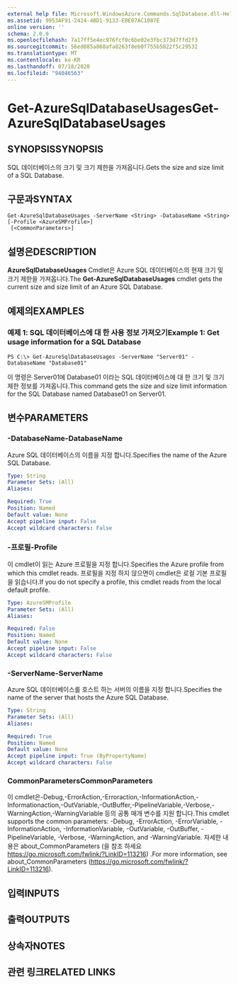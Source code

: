 ```yaml
---
external help file: Microsoft.WindowsAzure.Commands.SqlDatabase.dll-Help.xml
ms.assetid: 9953AF91-2424-4BD1-9133-E0E07AC1087E
online version: ''
schema: 2.0.0
ms.openlocfilehash: 7a17ff5e4ec976fcf0c6be02e3fbc373d7ffd2f3
ms.sourcegitcommit: 56ed085a868afa8263f8eb0f755b5822f5c29532
ms.translationtype: MT
ms.contentlocale: ko-KR
ms.lasthandoff: 07/18/2020
ms.locfileid: "94046563"
---
```

# <span data-ttu-id="4eebd-101">Get-AzureSqlDatabaseUsages</span><span class="sxs-lookup"><span data-stu-id="4eebd-101">Get-AzureSqlDatabaseUsages</span></span>

## <span data-ttu-id="4eebd-102">SYNOPSIS</span><span class="sxs-lookup"><span data-stu-id="4eebd-102">SYNOPSIS</span></span>
<span data-ttu-id="4eebd-103">SQL 데이터베이스의 크기 및 크기 제한을 가져옵니다.</span><span class="sxs-lookup"><span data-stu-id="4eebd-103">Gets the size and size limit of a SQL Database.</span></span>

## <span data-ttu-id="4eebd-104">구문과</span><span class="sxs-lookup"><span data-stu-id="4eebd-104">SYNTAX</span></span>

```
Get-AzureSqlDatabaseUsages -ServerName <String> -DatabaseName <String> [-Profile <AzureSMProfile>]
 [<CommonParameters>]
```

## <span data-ttu-id="4eebd-105">설명은</span><span class="sxs-lookup"><span data-stu-id="4eebd-105">DESCRIPTION</span></span>
<span data-ttu-id="4eebd-106">**AzureSqlDatabaseUsages** Cmdlet은 Azure SQL 데이터베이스의 현재 크기 및 크기 제한을 가져옵니다.</span><span class="sxs-lookup"><span data-stu-id="4eebd-106">The **Get-AzureSqlDatabaseUsages** cmdlet gets the current size and size limit of an Azure SQL Database.</span></span>

## <span data-ttu-id="4eebd-107">예제의</span><span class="sxs-lookup"><span data-stu-id="4eebd-107">EXAMPLES</span></span>

### <span data-ttu-id="4eebd-108">예제 1: SQL 데이터베이스에 대 한 사용 정보 가져오기</span><span class="sxs-lookup"><span data-stu-id="4eebd-108">Example 1: Get usage information for a SQL Database</span></span>
```
PS C:\> Get-AzureSqlDatabaseUsages -ServerName "Server01" -DatabaseName "Database01"
```

<span data-ttu-id="4eebd-109">이 명령은 Server01에 Database01 이라는 SQL 데이터베이스에 대 한 크기 및 크기 제한 정보를 가져옵니다.</span><span class="sxs-lookup"><span data-stu-id="4eebd-109">This command gets the size and size limit information for the SQL Database named Database01 on Server01.</span></span>

## <span data-ttu-id="4eebd-110">변수</span><span class="sxs-lookup"><span data-stu-id="4eebd-110">PARAMETERS</span></span>

### <span data-ttu-id="4eebd-111">-DatabaseName</span><span class="sxs-lookup"><span data-stu-id="4eebd-111">-DatabaseName</span></span>
<span data-ttu-id="4eebd-112">Azure SQL 데이터베이스의 이름을 지정 합니다.</span><span class="sxs-lookup"><span data-stu-id="4eebd-112">Specifies the name of the Azure SQL Database.</span></span>

```yaml
Type: String
Parameter Sets: (All)
Aliases: 

Required: True
Position: Named
Default value: None
Accept pipeline input: False
Accept wildcard characters: False
```

### <span data-ttu-id="4eebd-113">-프로필</span><span class="sxs-lookup"><span data-stu-id="4eebd-113">-Profile</span></span>
<span data-ttu-id="4eebd-114">이 cmdlet이 읽는 Azure 프로필을 지정 합니다.</span><span class="sxs-lookup"><span data-stu-id="4eebd-114">Specifies the Azure profile from which this cmdlet reads.</span></span>
<span data-ttu-id="4eebd-115">프로필을 지정 하지 않으면이 cmdlet은 로컬 기본 프로필을 읽습니다.</span><span class="sxs-lookup"><span data-stu-id="4eebd-115">If you do not specify a profile, this cmdlet reads from the local default profile.</span></span>

```yaml
Type: AzureSMProfile
Parameter Sets: (All)
Aliases: 

Required: False
Position: Named
Default value: None
Accept pipeline input: False
Accept wildcard characters: False
```

### <span data-ttu-id="4eebd-116">-ServerName</span><span class="sxs-lookup"><span data-stu-id="4eebd-116">-ServerName</span></span>
<span data-ttu-id="4eebd-117">Azure SQL 데이터베이스를 호스트 하는 서버의 이름을 지정 합니다.</span><span class="sxs-lookup"><span data-stu-id="4eebd-117">Specifies the name of the server that hosts the Azure SQL Database.</span></span>

```yaml
Type: String
Parameter Sets: (All)
Aliases: 

Required: True
Position: Named
Default value: None
Accept pipeline input: True (ByPropertyName)
Accept wildcard characters: False
```

### <span data-ttu-id="4eebd-118">CommonParameters</span><span class="sxs-lookup"><span data-stu-id="4eebd-118">CommonParameters</span></span>
<span data-ttu-id="4eebd-119">이 cmdlet은-Debug,-ErrorAction,-Erroraction,-InformationAction,-Informationaction,-OutVariable,-OutBuffer,-PipelineVariable,-Verbose,-WarningAction,-WarningVariable 등의 공통 매개 변수를 지원 합니다.</span><span class="sxs-lookup"><span data-stu-id="4eebd-119">This cmdlet supports the common parameters: -Debug, -ErrorAction, -ErrorVariable, -InformationAction, -InformationVariable, -OutVariable, -OutBuffer, -PipelineVariable, -Verbose, -WarningAction, and -WarningVariable.</span></span> <span data-ttu-id="4eebd-120">자세한 내용은 about_CommonParameters (을 참조 하세요 https://go.microsoft.com/fwlink/?LinkID=113216) .</span><span class="sxs-lookup"><span data-stu-id="4eebd-120">For more information, see about_CommonParameters (https://go.microsoft.com/fwlink/?LinkID=113216).</span></span>

## <span data-ttu-id="4eebd-121">입력</span><span class="sxs-lookup"><span data-stu-id="4eebd-121">INPUTS</span></span>

## <span data-ttu-id="4eebd-122">출력</span><span class="sxs-lookup"><span data-stu-id="4eebd-122">OUTPUTS</span></span>

## <span data-ttu-id="4eebd-123">상속자</span><span class="sxs-lookup"><span data-stu-id="4eebd-123">NOTES</span></span>

## <span data-ttu-id="4eebd-124">관련 링크</span><span class="sxs-lookup"><span data-stu-id="4eebd-124">RELATED LINKS</span></span>

